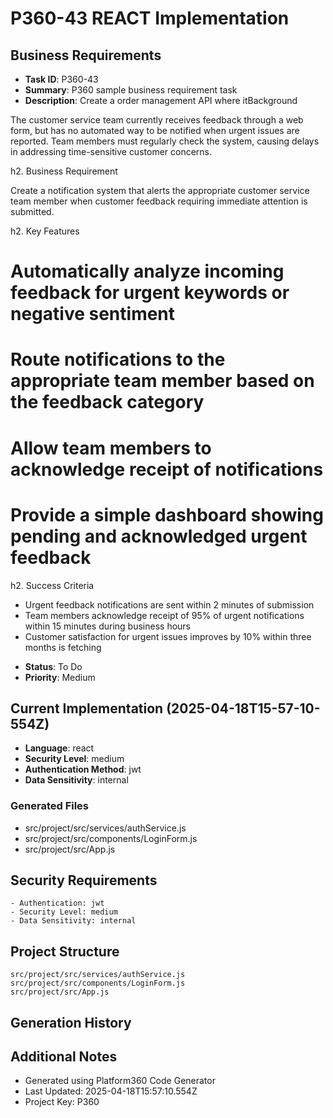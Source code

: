 # P360-43 REACT Implementation

## Business Requirements
- **Task ID**: P360-43
- **Summary**: P360 sample business requirement task
- **Description**: Create a order management API where itBackground

The customer service team currently receives feedback through a web form, but has no automated way to be notified when urgent issues are reported. Team members must regularly check the system, causing delays in addressing time-sensitive customer concerns.

h2. Business Requirement

Create a notification system that alerts the appropriate customer service team member when customer feedback requiring immediate attention is submitted.

h2. Key Features

# Automatically analyze incoming feedback for urgent keywords or negative sentiment
# Route notifications to the appropriate team member based on the feedback category
# Allow team members to acknowledge receipt of notifications
# Provide a simple dashboard showing pending and acknowledged urgent feedback

h2. Success Criteria

* Urgent feedback notifications are sent within 2 minutes of submission
* Team members acknowledge receipt of 95% of urgent notifications within 15 minutes during business hours
* Customer satisfaction for urgent issues improves by 10% within three months is fetching 
- **Status**: To Do
- **Priority**: Medium

## Current Implementation (2025-04-18T15-57-10-554Z)
- **Language**: react
- **Security Level**: medium
- **Authentication Method**: jwt
- **Data Sensitivity**: internal

### Generated Files
- src/project/src/services/authService.js
- src/project/src/components/LoginForm.js
- src/project/src/App.js

## Security Requirements
```
- Authentication: jwt
- Security Level: medium
- Data Sensitivity: internal
```

## Project Structure
```
src/project/src/services/authService.js
src/project/src/components/LoginForm.js
src/project/src/App.js
```

## Generation History


## Additional Notes
- Generated using Platform360 Code Generator
- Last Updated: 2025-04-18T15:57:10.554Z
- Project Key: P360
